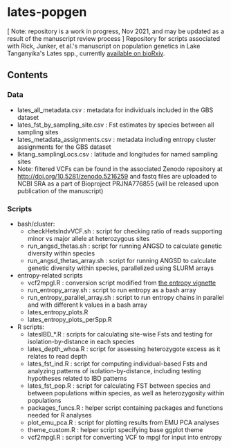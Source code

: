 # lates-popgen
[ Note: repository is a work in progress, Nov 2021, and may be updated as a result of the manuscript review process ] Repository for scripts associated with Rick, Junker, et al.'s manuscript on population genetics in Lake Tanganyika's Lates spp., currently [available on bioRxiv](https://www.biorxiv.org/content/10.1101/2021.04.23.441176v3).

## Contents
### Data
- lates\_all\_metadata.csv : metadata for individuals included in the GBS dataset
- lates\_fst\_by\_sampling\_site.csv : Fst estimates by species between all sampling sites
- lates\_metadata\_assignments.csv : metadata including entropy cluster assignments for the GBS dataset
- lktang\_samplingLocs.csv : latitude and longitudes for named sampling sites
- Note: filtered VCFs can be found in the associated Zenodo repository at http://doi.org/10.5281/zenodo.5216259 and fastq files are uploaded to NCBI SRA as a part of Bioproject PRJNA776855 (will be released upon publication of the manuscript)

### Scripts
- bash/cluster:
  - checkHetsIndvVCF.sh : script for checking ratio of reads supporting minor vs major allele at heterozygous sites
  - run_angsd_thetas.sh : script for running ANGSD to calculate genetic diversity within species
  - run_angsd_thetas_array.sh : script for running ANGSD to calculate genetic diversity within species, parallelized using SLURM arrays
- entropy-related scripts
  - vcf2mpgl.R : conversion script modified from [the entropy vignette](https://bitbucket.org/buerklelab/mixedploidy-entropy/src/master/auxfiles/inputdataformat.R)
  - run_entropy_array.sh : script to run entropy as a bash array
  - run_entropy_parallel_array.sh : script to run entropy chains in parallel and with different k values in a bash array
  - lates_entropy_plots.R
  - lates_entropy_plots_perSpp.R
- R scripts:
  - latesIBD_\*.R : scripts for calculating site-wise Fsts and testing for isolation-by-distance in each species
  - lates_depth_whoa.R : script for assessing heterozygote excess as it relates to read depth
  - lates_fst_ind.R : script for computing individual-based Fsts and analyzing patterns of isolation-by-distance, including testing hypotheses related to IBD patterns
  - lates_fst_pop.R : script for calculating FST between species and between populations within species, as well as heterozygosity within populations
  - packages_funcs.R : helper script containing packages and functions needed for R analyses
  - plot_emu_pca.R : script for plotting results from EMU PCA analyses
  - theme_custom.R : helper script specifying base ggplot theme
  - vcf2mpgl.R : script for converting VCF to mpgl for input into entropy
